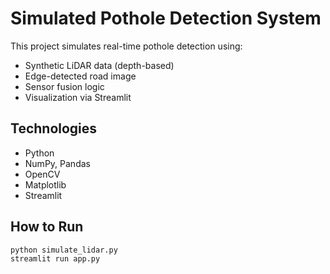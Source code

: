 # Simulated Pothole Detection System

This project simulates real-time pothole detection using:

- Synthetic LiDAR data (depth-based)
- Edge-detected road image
- Sensor fusion logic
- Visualization via Streamlit

## Technologies

- Python
- NumPy, Pandas
- OpenCV
- Matplotlib
- Streamlit

## How to Run

```bash
python simulate_lidar.py
streamlit run app.py
```
